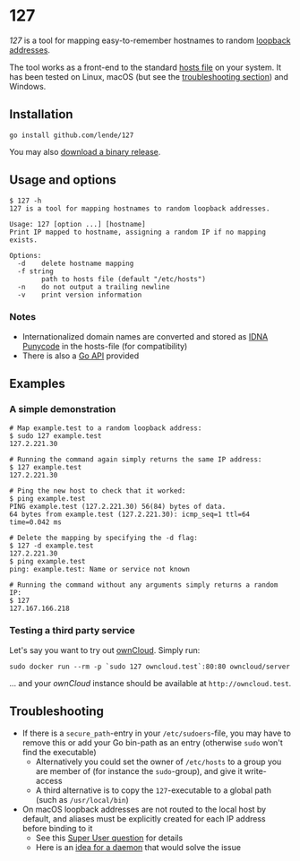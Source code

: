 # 127

_127_ is a tool for mapping easy-to-remember hostnames to random
[loopback addresses].

The tool works as a front-end to the standard [hosts file] on your system. It
has been tested on Linux, macOS (but see the [troubleshooting section]) and
Windows.

## Installation

```console
go install github.com/lende/127
```

You may also [download a binary release].

## Usage and options

```console
$ 127 -h
127 is a tool for mapping hostnames to random loopback addresses.

Usage: 127 [option ...] [hostname]
Print IP mapped to hostname, assigning a random IP if no mapping exists.

Options:
  -d    delete hostname mapping
  -f string
        path to hosts file (default "/etc/hosts")
  -n    do not output a trailing newline
  -v    print version information
```

### Notes

- Internationalized domain names are converted and stored as [IDNA Punycode] in
  the hosts-file (for compatibility)
- There is also a [Go API] provided

## Examples

### A simple demonstration

```console
# Map example.test to a random loopback address:
$ sudo 127 example.test
127.2.221.30

# Running the command again simply returns the same IP address:
$ 127 example.test
127.2.221.30

# Ping the new host to check that it worked:
$ ping example.test
PING example.test (127.2.221.30) 56(84) bytes of data.
64 bytes from example.test (127.2.221.30): icmp_seq=1 ttl=64 time=0.042 ms

# Delete the mapping by specifying the -d flag:
$ 127 -d example.test
127.2.221.30
$ ping example.test
ping: example.test: Name or service not known

# Running the command without any arguments simply returns a random IP:
$ 127
127.167.166.218
```

### Testing a third party service

Let's say you want to try out [ownCloud]. Simply run:

```console
sudo docker run --rm -p `sudo 127 owncloud.test`:80:80 owncloud/server
```

... and your _ownCloud_ instance should be available at `http://owncloud.test`.

## Troubleshooting

- If there is a `secure_path`-entry in your `/etc/sudoers`-file, you may have to
  remove this or add your Go bin-path as an entry (otherwise `sudo` won't find
  the executable)
  - Alternatively you could set the owner of `/etc/hosts` to a group you are
    member of (for instance the `sudo`-group), and give it write-access
  - A third alternative is to copy the `127`-executable to a global path (such
    as `/usr/local/bin`)
- On macOS loopback addresses are not routed to the local host by default, and
  aliases must be explicitly created for each IP address before binding to it
  - See this [Super User question] for details
  - Here is an [idea for a daemon] that would solve the issue

[loopback addresses]: https://en.wikipedia.org/wiki/Localhost#Name_resolution
[hosts file]: https://en.wikipedia.org/wiki/Hosts_(file)
[troubleshooting section]: #troubleshooting
[download a binary release]: https://github.com/lende/127/releases
[IDNA Punycode]: https://en.wikipedia.org/wiki/Punycode
[Go API]: https://godoc.org/github.com/lende/127/lib
[ownCloud]: https://owncloud.org/
[Super User question]: https://superuser.com/questions/458875/
[idea for a daemon]: https://github.com/lende/127d
